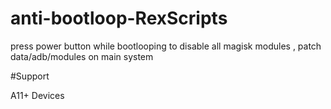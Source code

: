 # anti-bootloop-RexScripts

press power button while bootlooping to disable all magisk modules , patch data/adb/modules on main system 

#Support

A11+ Devices 
